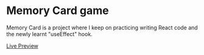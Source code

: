 # Memory Card game

Memory Card is a project where I keep on practicing writing React code and the newly learnt "useEffect" hook.

[Live Preview](odin-memory-card-one.vercel.app)
